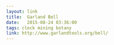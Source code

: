 ```yaml
---
layout: link
title:  Garland Bell
date:   2015-08-24 03:36:00
tags: clock mining botany
link: http://www.garlandtools.org/bell/
---
```

